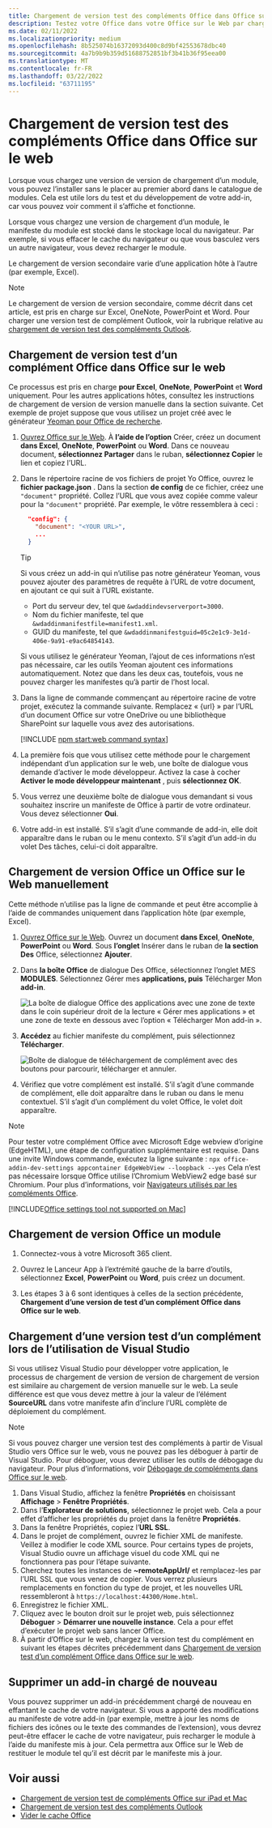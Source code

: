 ```yaml
---
title: Chargement de version test des compléments Office dans Office sur le web
description: Testez votre Office dans votre Office sur le Web par chargement de version test.
ms.date: 02/11/2022
ms.localizationpriority: medium
ms.openlocfilehash: 8b525074b16372093d400c8d9bf42553678dbc40
ms.sourcegitcommit: 4a7b9b9b359d51688752851bf3b41b36f95eea00
ms.translationtype: MT
ms.contentlocale: fr-FR
ms.lasthandoff: 03/22/2022
ms.locfileid: "63711195"
---
```

# <a name="sideload-office-add-ins-in-office-on-the-web-for-testing"></a>Chargement de version test des compléments Office dans Office sur le web

Lorsque vous chargez une version de version de chargement d’un module, vous pouvez l’installer sans le placer au premier abord dans le catalogue de modules. Cela est utile lors du test et du développement de votre add-in, car vous pouvez voir comment il s’affiche et fonctionne.

Lorsque vous chargez une version de chargement d’un module, le manifeste du module est stocké dans le stockage local du navigateur. Par exemple, si vous effacer le cache du navigateur ou que vous basculez vers un autre navigateur, vous devez recharger le module.

Le chargement de version secondaire varie d’une application hôte à l’autre (par exemple, Excel).

> [!NOTE]
> Le chargement de version de version secondaire, comme décrit dans cet article, est pris en charge sur Excel, OneNote, PowerPoint et Word. Pour charger une version test de complément Outlook, voir la rubrique relative au [chargement de version test des compléments Outlook](../outlook/sideload-outlook-add-ins-for-testing.md).

## <a name="sideload-an-office-add-in-in-office-on-the-web"></a>Chargement de version test d’un complément Office dans Office sur le web

Ce processus est pris en charge **pour Excel**, **OneNote**, **PowerPoint** et **Word** uniquement. Pour les autres applications hôtes, consultez les instructions de chargement de version de version manuelle dans la section suivante. Cet exemple de projet suppose que vous utilisez un projet créé avec le générateur [Yeoman pour Office de recherche](../develop/yeoman-generator-overview.md).

1. [Ouvrez Office sur le Web](https://office.live.com/). À **l’aide de l’option** Créer, créez un document **dans Excel**, **OneNote**, **PowerPoint** ou **Word**. Dans ce nouveau document, **sélectionnez Partager** dans le ruban, **sélectionnez Copier** le lien et copiez l’URL.

1. Dans le répertoire racine de vos fichiers de projet Yo Office, ouvrez le **fichier package.json** . Dans la section **de config** de ce fichier, créez une `"document"` propriété. Collez l’URL que vous avez copiée comme valeur pour la `"document"` propriété. Par exemple, le vôtre ressemblera à ceci :

    ```json
      "config": {
        "document": "<YOUR URL>",
        ...
      }
    ```

    > [!TIP]
    > Si vous créez un add-in qui n’utilise pas notre générateur Yeoman, vous pouvez ajouter des paramètres de requête à l’URL de votre document, en ajoutant ce qui suit à l’URL existante.
    >
    > - Port du serveur dev, tel que `&wdaddindevserverport=3000`.
    > - Nom du fichier manifeste, tel que `&wdaddinmanifestfile=manifest1.xml`.
    > - GUID du manifeste, tel que `&wdaddinmanifestguid=05c2e1c9-3e1d-406e-9a91-e9ac64854143`.
    >
    > Si vous utilisez le générateur Yeoman, l’ajout de ces informations n’est pas nécessaire, car les outils Yeoman ajoutent ces informations automatiquement.
    > Notez que dans les deux cas, toutefois, vous ne pouvez charger les manifestes qu’à partir de l’host local.

1. Dans la ligne de commande commençant au répertoire racine de votre projet, exécutez la commande suivante. Remplacez « {url} » par l’URL d’un document Office sur votre OneDrive ou une bibliothèque SharePoint sur laquelle vous avez des autorisations.

    [!INCLUDE [npm start:web command syntax](../includes/start-web-sideload-instructions.md)]

1. La première fois que vous utilisez cette méthode pour le chargement indépendant d’un application sur le web, une boîte de dialogue vous demande d’activer le mode développeur. Activez la case à cocher **Activer le mode développeur maintenant** , puis **sélectionnez OK**.

1. Vous verrez une deuxième boîte de dialogue vous demandant si vous souhaitez inscrire un manifeste de Office à partir de votre ordinateur. Vous devez sélectionner **Oui**.

1. Votre add-in est installé. S’il s’agit d’une commande de add-in, elle doit apparaître dans le ruban ou le menu contexto. S’il s’agit d’un add-in du volet Des tâches, celui-ci doit apparaître.

## <a name="sideload-an-office-add-in-in-office-on-the-web-manually"></a>Chargement de version Office un Office sur le Web manuellement

Cette méthode n’utilise pas la ligne de commande et peut être accomplie à l’aide de commandes uniquement dans l’application hôte (par exemple, Excel).

1. [Ouvrez Office sur le Web](https://office.com/). Ouvrez un document **dans Excel**, **OneNote**, **PowerPoint** ou **Word**. Sous **l’onglet** Insérer dans le ruban de **la section Des** Office, sélectionnez **Ajouter**.

1. Dans **la boîte Office** de dialogue Des Office, sélectionnez l’onglet MES **MODULES**. Sélectionnez Gérer mes **applications, puis** Télécharger Mon **add-in**.

    ![La boîte de dialogue Office des applications avec une zone de texte dans le coin supérieur droit de la lecture « Gérer mes applications » et une zone de texte en dessous avec l’option « Télécharger Mon add-in ».](../images/office-add-ins-my-account.png)

1. **Accédez** au fichier manifeste du complément, puis sélectionnez **Télécharger**.

    ![Boîte de dialogue de téléchargement de complément avec des boutons pour parcourir, télécharger et annuler.](../images/upload-add-in.png)

1. Vérifiez que votre complément est installé. S’il s’agit d’une commande de complément, elle doit apparaître dans le ruban ou dans le menu contextuel. S’il s’agit d’un complément du volet Office, le volet doit apparaître.

> [!NOTE]
> Pour tester votre complément Office avec Microsoft Edge webview d’origine (EdgeHTML), une étape de configuration supplémentaire est requise. Dans une invite Windows commande, exécutez la ligne suivante : `npx office-addin-dev-settings appcontainer EdgeWebView --loopback --yes` Cela n’est pas nécessaire lorsque Office utilise l’Chromium WebView2 edge basé sur Chromium. Pour plus d’informations, voir [Navigateurs utilisés par les compléments Office](../concepts/browsers-used-by-office-web-add-ins.md).

[!INCLUDE[Office settings tool not supported on Mac](../includes/tool-nonsupport-mac-note.md)]

## <a name="sideload-an-office-add-in"></a>Chargement de version Office un module

1. Connectez-vous à votre Microsoft 365 client.

1. Ouvrez le Lanceur App à l’extrémité gauche de la barre d’outils, sélectionnez **Excel**, **PowerPoint** ou **Word**, puis créez un document.

1. Les étapes 3 à 6 sont identiques à celles de la section précédente, **Chargement d’une version de test d’un complément Office dans Office sur le web**.

## <a name="sideload-an-add-in-when-using-visual-studio"></a>Chargement d’une version test d’un complément lors de l’utilisation de Visual Studio

Si vous utilisez Visual Studio pour développer votre application, le processus de chargement de version de version de chargement de version est similaire au chargement de version manuelle sur le web. La seule différence est que vous devez mettre à jour la valeur de l’élément **SourceURL** dans votre manifeste afin d’inclure l’URL complète de déploiement du complément.

> [!NOTE]
> Si vous pouvez charger une version test des compléments à partir de Visual Studio vers Office sur le web, vous ne pouvez pas les déboguer à partir de Visual Studio. Pour déboguer, vous devrez utiliser les outils de débogage du navigateur. Pour plus d’informations, voir [Débogage de compléments dans Office sur le web](debug-add-ins-in-office-online.md).

1. Dans Visual Studio, affichez la fenêtre **Propriétés** en choisissant **Affichage** > **Fenêtre Propriétés**.
1. Dans l’**Explorateur de solutions**, sélectionnez le projet web. Cela a pour effet d’afficher les propriétés du projet dans la fenêtre **Propriétés**.
1. Dans la fenêtre Propriétés, copiez l’**URL SSL**.
1. Dans le projet de complément, ouvrez le fichier XML de manifeste. Veillez à modifier le code XML source. Pour certains types de projets, Visual Studio ouvre un affichage visuel du code XML qui ne fonctionnera pas pour l’étape suivante.
1. Cherchez toutes les instances de **~remoteAppUrl/** et remplacez-les par l’URL SSL que vous venez de copier. Vous verrez plusieurs remplacements en fonction du type de projet, et les nouvelles URL ressembleront à `https://localhost:44300/Home.html`.
1. Enregistrez le fichier XML.
1. Cliquez avec le bouton droit sur le projet web, puis sélectionnez **Déboguer** > **Démarrer une nouvelle instance**. Cela a pour effet d’exécuter le projet web sans lancer Office.
1. À partir d’Office sur le web, chargez la version test du complément en suivant les étapes décrites précédemment dans [Chargement de version test d’un complément Office dans Office sur le web](#sideload-an-office-add-in-in-office-on-the-web).

## <a name="remove-a-sideloaded-add-in"></a>Supprimer un add-in chargé de nouveau

Vous pouvez supprimer un add-in précédemment chargé de nouveau en effantant le cache de votre navigateur. Si vous a apporté des modifications au manifeste de votre add-in (par exemple, mettre à jour les noms de fichiers des icônes ou le texte des commandes de l’extension), vous devrez peut-être effacer le cache de votre navigateur, puis recharger le module à l’aide du manifeste mis à jour. Cela permettra aux Office sur le Web de restituer le module tel qu’il est décrit par le manifeste mis à jour.

## <a name="see-also"></a>Voir aussi

- [Chargement de version test de compléments Office sur iPad et Mac](sideload-an-office-add-in-on-ipad-and-mac.md)
- [Chargement de version test des compléments Outlook](../outlook/sideload-outlook-add-ins-for-testing.md)
- [Vider le cache Office](clear-cache.md)
